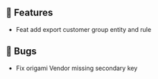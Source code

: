 ## 🚀 Features

- Feat add export customer group entity and rule


## 🐛 Bugs

- Fix origami Vendor missing secondary key